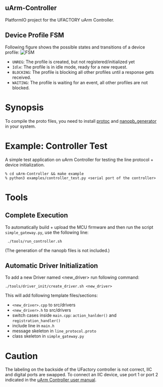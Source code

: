uArm-Controller
---
PlatformIO project for the UFACTORY uArm Controller.

## Device Profile FSM
Following figure shows the possible states and transitions of a device profile:
![FSM](https://user-images.githubusercontent.com/26181/98770955-a18f3f00-23e3-11eb-87cb-f92db472a9bf.jpg)
- `UNREG`: The profile is created, but not registered/initialized yet
- `Idle`: The profile is in idle mode, ready for a new request.
- `BLOCKING`: The profile is blocking all other profiles until a response gets received.
- `WAITING`: The profile is waiting for an event, all other profiles are not blocked.

# Synopsis
To compile the proto files, you need to install [protoc](https://grpc.io/docs/protoc-installation/) and [nanopb_generator](https://pypi.org/project/nanopb/) in your system.

# Example: Controller Test
A simple test application on uArm Controller for testing the line protocol + device initialization.
```
% cd uArm-Controller && make example
% python3 examples/controller_test.py <serial port of the controller>
```

# Tools

## Complete Execution
To automatically build + upload the MCU firmware and then run the script `simple_gateway.py`, use the following line:
```
 ./tools/run_controller.sh
```
(The generation of the nanopb files is not included.)

## Automatic Driver Initialization
To add a new Driver named <new_driver> run following command:
```
./tools/driver_init/create_driver.sh <new_driver>
```
This will add following template files/sections:
- `<new_driver>.cpp` to src/drivers
- `<new_driver>.h` to src/drivers
- switch cases inside `main.cpp`: `action_hanlder()` and `registration_handler()`
- include line in `main.h`
- message skeleton in `line_protocol.proto`
- class skeleton in `simple_gateway.py`

# Caution
The labeling on the backside of the UFactory controller is not correct, IIC and digital ports are swapped. To connect an IIC device, use port 1 or port 2 indicated in the [uArm Controller user manual](https://cdn.shopify.com/s/files/1/0012/6979/2886/files/uArm_Controller_20190718.pdf?v=1597982243).
